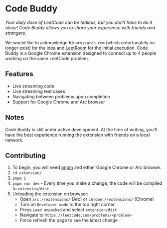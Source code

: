 # Code Buddy

_Your daily dose of LeetCode can be tedious, but you don't have to do it alone! Code Buddy allows you to share your experience with friends and strangers_.

We would like to acknowledge `binarysearch.com` (which unfortunately no longer exist) for the idea and [LeetRoom](https://leetrooms.com/) for the initial execution. Code Buddy is a Google Chrome extension designed to connect up to 4 people working on the same LeetCode problem.

## Features

- Live streaming code
- Live streaming test cases
- Navigating between problems upon completion
- Support for Google Chrome and Arc browser

## Notes

Code Buddy is still under active development. At the time of writing, you'll have the best experience running the extension with friends on a local network.

## Contributing

1. To begin, you will need [pnpm](https://pnpm.io/) and either Google Chrome or Arc browser.
2. `cd extension/`
3. `pnpm i`
4. `pnpm run dev` - Every time you make a change, the code will be compiled to `extension/dist`.
5. Unloading the extension on browser:
   - Open `arc://extensions/` (Arc) or `chrome://extensions/` (Chrome)
   - Turn on `Developer mode` to the top right corner
   - Press `Load unpacked` and select `extension/dist`
   - Navigate to `https://leetcode.com/problems/<problem>`
   - Force refresh the page to see the latest change
